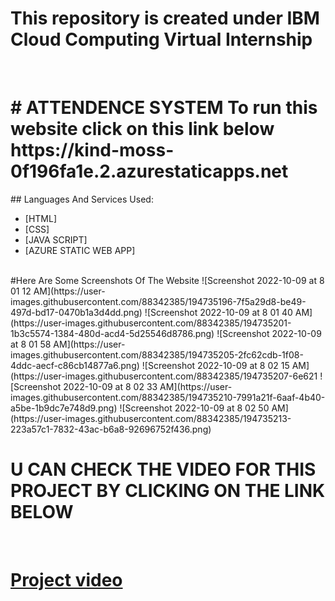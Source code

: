 # This repository is created under  IBM Cloud Computing Virtual Internship
<br>
<h1>
#  ATTENDENCE SYSTEM 
To run this website  click on this link below <br>
https://kind-moss-0f196fa1e.2.azurestaticapps.net
</h1>
## Languages And Services Used:

 - [HTML]
 - [CSS]
 - [JAVA SCRIPT]
 - [AZURE STATIC WEB APP]
<br>
#Here Are Some Screenshots Of The Website
![Screenshot 2022-10-09 at 8 01 12 AM](https://user-images.githubusercontent.com/88342385/194735196-7f5a29d8-be49-497d-bd17-0470b1a3d4dd.png)
![Screenshot 2022-10-09 at 8 01 40 AM](https://user-images.githubusercontent.com/88342385/194735201-1b3c5574-1384-480d-acd4-5d25546d8786.png)
![Screenshot 2022-10-09 at 8 01 58 AM](https://user-images.githubusercontent.com/88342385/194735205-2fc62cdb-1f08-4ddc-aecf-c86cb14877a6.png)
![Screenshot 2022-10-09 at 8 02 15 AM](https://user-images.githubusercontent.com/88342385/194735207-6e621
![Screenshot 2022-10-09 at 8 02 33 AM](https://user-images.githubusercontent.com/88342385/194735210-7991a21f-6aaf-4b40-a5be-1b9dc7e748d9.png)
![Screenshot 2022-10-09 at 8 02 50 AM](https://user-images.githubusercontent.com/88342385/194735213-223a57c1-7832-43ac-b6a8-92696752f436.png)

# U CAN CHECK THE VIDEO FOR THIS PROJECT BY CLICKING ON THE LINK BELOW
<br>

# [Project video](https://drive.google.com/file/d/1ifUwJVcASETy9ybpN0Eqs9-OONYD2Q0P/view)

<br>
